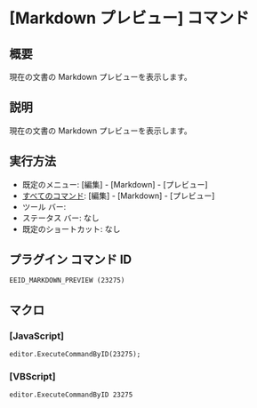 # \[Markdown プレビュー\] コマンド

## 概要

現在の文書の Markdown プレビューを表示します。

## 説明

現在の文書の Markdown プレビューを表示します。

## 実行方法

- 既定のメニュー: \[編集\] \- \[Markdown\] \- \[プレビュー\]
- [すべてのコマンド](../../glossary/allcommands): \[編集\] \- \[Markdown\] \- \[プレビュー\]
- ツール バー: 
- ステータス バー: なし
- 既定のショートカット: なし

## プラグイン コマンド ID

```
EEID_MARKDOWN_PREVIEW (23275)```

## マクロ

### \[JavaScript\]

```
editor.ExecuteCommandByID(23275);
```

### \[VBScript\]

```
editor.ExecuteCommandByID 23275
```
